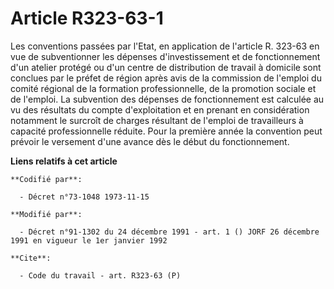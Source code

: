 # Article R323-63-1

Les conventions passées par l'Etat, en application de l'article R. 323-63 en vue de subventionner les dépenses
d'investissement et de fonctionnement d'un atelier protégé ou d'un centre de distribution de travail à domicile sont conclues
par le préfet de région après avis de la commission de l'emploi du comité régional de la formation professionnelle, de la
promotion sociale et de l'emploi. La subvention des dépenses de fonctionnement est calculée au vu des résultats du compte
d'exploitation et en prenant en considération notamment le surcroît de charges résultant de l'emploi de travailleurs à
capacité professionnelle réduite. Pour la première année la convention peut prévoir le versement d'une avance dès le début du
fonctionnement.

**Liens relatifs à cet article**

	**Codifié par**:

	  - Décret n°73-1048 1973-11-15

	**Modifié par**:

	  - Décret n°91-1302 du 24 décembre 1991 - art. 1 () JORF 26 décembre 1991 en vigueur le 1er janvier 1992

	**Cite**:

	  - Code du travail - art. R323-63 (P)
